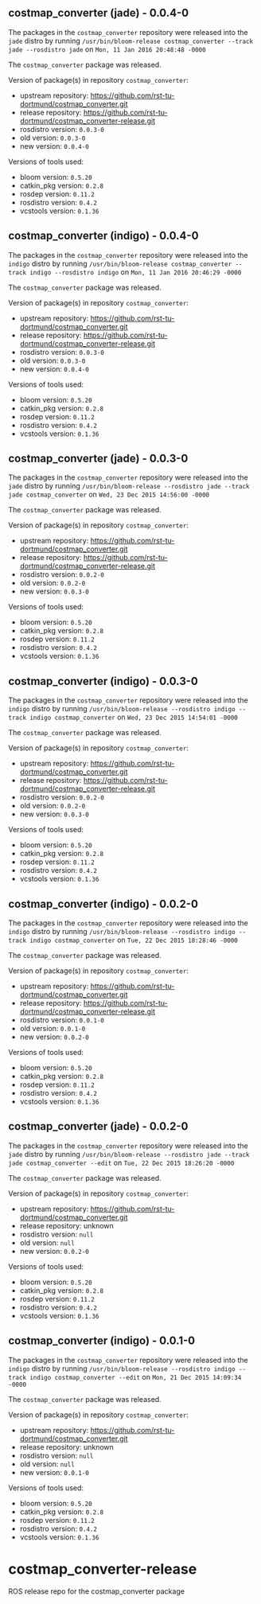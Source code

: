 ## costmap_converter (jade) - 0.0.4-0

The packages in the `costmap_converter` repository were released into the `jade` distro by running `/usr/bin/bloom-release costmap_converter --track jade --rosdistro jade` on `Mon, 11 Jan 2016 20:48:48 -0000`

The `costmap_converter` package was released.

Version of package(s) in repository `costmap_converter`:
- upstream repository: https://github.com/rst-tu-dortmund/costmap_converter.git
- release repository: https://github.com/rst-tu-dortmund/costmap_converter-release.git
- rosdistro version: `0.0.3-0`
- old version: `0.0.3-0`
- new version: `0.0.4-0`

Versions of tools used:
- bloom version: `0.5.20`
- catkin_pkg version: `0.2.8`
- rosdep version: `0.11.2`
- rosdistro version: `0.4.2`
- vcstools version: `0.1.36`


## costmap_converter (indigo) - 0.0.4-0

The packages in the `costmap_converter` repository were released into the `indigo` distro by running `/usr/bin/bloom-release costmap_converter --track indigo --rosdistro indigo` on `Mon, 11 Jan 2016 20:46:29 -0000`

The `costmap_converter` package was released.

Version of package(s) in repository `costmap_converter`:
- upstream repository: https://github.com/rst-tu-dortmund/costmap_converter.git
- release repository: https://github.com/rst-tu-dortmund/costmap_converter-release.git
- rosdistro version: `0.0.3-0`
- old version: `0.0.3-0`
- new version: `0.0.4-0`

Versions of tools used:
- bloom version: `0.5.20`
- catkin_pkg version: `0.2.8`
- rosdep version: `0.11.2`
- rosdistro version: `0.4.2`
- vcstools version: `0.1.36`


## costmap_converter (jade) - 0.0.3-0

The packages in the `costmap_converter` repository were released into the `jade` distro by running `/usr/bin/bloom-release --rosdistro jade --track jade costmap_converter` on `Wed, 23 Dec 2015 14:56:00 -0000`

The `costmap_converter` package was released.

Version of package(s) in repository `costmap_converter`:
- upstream repository: https://github.com/rst-tu-dortmund/costmap_converter.git
- release repository: https://github.com/rst-tu-dortmund/costmap_converter-release.git
- rosdistro version: `0.0.2-0`
- old version: `0.0.2-0`
- new version: `0.0.3-0`

Versions of tools used:
- bloom version: `0.5.20`
- catkin_pkg version: `0.2.8`
- rosdep version: `0.11.2`
- rosdistro version: `0.4.2`
- vcstools version: `0.1.36`


## costmap_converter (indigo) - 0.0.3-0

The packages in the `costmap_converter` repository were released into the `indigo` distro by running `/usr/bin/bloom-release --rosdistro indigo --track indigo costmap_converter` on `Wed, 23 Dec 2015 14:54:01 -0000`

The `costmap_converter` package was released.

Version of package(s) in repository `costmap_converter`:
- upstream repository: https://github.com/rst-tu-dortmund/costmap_converter.git
- release repository: https://github.com/rst-tu-dortmund/costmap_converter-release.git
- rosdistro version: `0.0.2-0`
- old version: `0.0.2-0`
- new version: `0.0.3-0`

Versions of tools used:
- bloom version: `0.5.20`
- catkin_pkg version: `0.2.8`
- rosdep version: `0.11.2`
- rosdistro version: `0.4.2`
- vcstools version: `0.1.36`


## costmap_converter (indigo) - 0.0.2-0

The packages in the `costmap_converter` repository were released into the `indigo` distro by running `/usr/bin/bloom-release --rosdistro indigo --track indigo costmap_converter` on `Tue, 22 Dec 2015 18:28:46 -0000`

The `costmap_converter` package was released.

Version of package(s) in repository `costmap_converter`:
- upstream repository: https://github.com/rst-tu-dortmund/costmap_converter.git
- release repository: https://github.com/rst-tu-dortmund/costmap_converter-release.git
- rosdistro version: `0.0.1-0`
- old version: `0.0.1-0`
- new version: `0.0.2-0`

Versions of tools used:
- bloom version: `0.5.20`
- catkin_pkg version: `0.2.8`
- rosdep version: `0.11.2`
- rosdistro version: `0.4.2`
- vcstools version: `0.1.36`


## costmap_converter (jade) - 0.0.2-0

The packages in the `costmap_converter` repository were released into the `jade` distro by running `/usr/bin/bloom-release --rosdistro jade --track jade costmap_converter --edit` on `Tue, 22 Dec 2015 18:26:20 -0000`

The `costmap_converter` package was released.

Version of package(s) in repository `costmap_converter`:
- upstream repository: https://github.com/rst-tu-dortmund/costmap_converter.git
- release repository: unknown
- rosdistro version: `null`
- old version: `null`
- new version: `0.0.2-0`

Versions of tools used:
- bloom version: `0.5.20`
- catkin_pkg version: `0.2.8`
- rosdep version: `0.11.2`
- rosdistro version: `0.4.2`
- vcstools version: `0.1.36`


## costmap_converter (indigo) - 0.0.1-0

The packages in the `costmap_converter` repository were released into the `indigo` distro by running `/usr/bin/bloom-release --rosdistro indigo --track indigo costmap_converter --edit` on `Mon, 21 Dec 2015 14:09:34 -0000`

The `costmap_converter` package was released.

Version of package(s) in repository `costmap_converter`:
- upstream repository: https://github.com/rst-tu-dortmund/costmap_converter.git
- release repository: unknown
- rosdistro version: `null`
- old version: `null`
- new version: `0.0.1-0`

Versions of tools used:
- bloom version: `0.5.20`
- catkin_pkg version: `0.2.8`
- rosdep version: `0.11.2`
- rosdistro version: `0.4.2`
- vcstools version: `0.1.36`


# costmap_converter-release
ROS release repo for the costmap_converter package 
